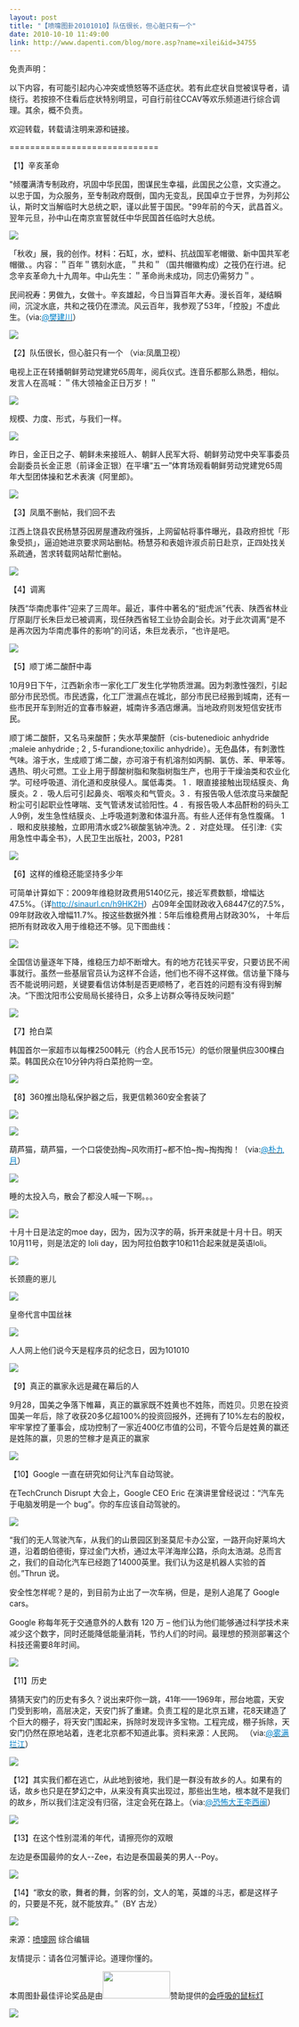 ```yaml
---
layout: post
title: "【喷嚏图卦20101010】队伍很长，但心脏只有一个"
date: 2010-10-10 11:49:00
link: http://www.dapenti.com/blog/more.asp?name=xilei&id=34755
---
```


<div class="oblog_text" align="left">
<p>免责声明：</p>
<p>以下内容，有可能引起内心冲突或愤怒等不适症状。若有此症状自觉被误导者，请绕行。若按捺不住看后症状特别明显，可自行前往CCAV等欢乐频道进行综合调理。其余，概不负责。<a></a> </p>
<p>欢迎转载，转载请注明来源和链接。</p>
<p>=============================  </p>
<p>【1】辛亥革命</p>
<p>"倾覆满清专制政府，巩固中华民国，图谋民生幸福，此国民之公意，文实遵之。以忠于国，为众服务，至专制政府既倒，国内无变乱，民国卓立于世界，为列邦公认，斯时文当解临时大总统之职，谨以此誓于国民。"99年前的今天，武昌首义。翌年元旦，孙中山在南京宣誓就任中华民国首任临时大总统。 </p>
<p><img style="BORDER-BOTTOM-COLOR: #000000; BORDER-TOP-COLOR: #000000; BORDER-RIGHT-COLOR: #000000; BORDER-LEFT-COLOR: #000000" border="0" src="http://pic.dapenti.com/2010/10/10/dapenti_Axh33kwF_GRJSi.jpg"></p>
<p>「秋收」展，我的创作。材料：石缸，水，塑料、抗战国军老帽徽、新中国共军老帽徽、。内容：＂百年＂镌刻水底，＂共和＂（国共帽徽构成）之筏仍在行进。纪念辛亥革命九十九周年。中山先生：＂革命尚未成功，同志仍需努力＂。 </p>
<p>民间祝寿：男做九，女做十。辛亥雄起，今日当算百年大寿。漫长百年，凝结瞬间，沉淀水底，共和之筏仍在漂流。风云百年，我参观了53年，「控股」不虚此生。（via:<a href="http://t.sina.com.cn/1676368781"><font color="#0082cb">@樊建川</font></a>）</p>
<p><img style="BORDER-BOTTOM-COLOR: #000000; BORDER-TOP-COLOR: #000000; BORDER-RIGHT-COLOR: #000000; BORDER-LEFT-COLOR: #000000" border="0" src="http://pic.dapenti.com/2010/10/10/dapenti_Axh4917L_tVNHD.jpg"></p>
<p>【2】队伍很长，但心脏只有一个 （via:凤凰卫视）</p>
<p>电视上正在转播朝鲜劳动党建党65周年，阅兵仪式。连音乐都那么熟悉，相似。发言人在高喊：＂伟大领袖金正日万岁！＂ </p>
<p><img style="BORDER-BOTTOM-COLOR: #000000; BORDER-TOP-COLOR: #000000; BORDER-RIGHT-COLOR: #000000; BORDER-LEFT-COLOR: #000000" border="0" src="http://pic.dapenti.com/2010/10/10/dapenti_Axh6eTIy_QbAL1.jpg"></p>
<p>规模、力度、形式，与我们一样。</p>
<p><img style="BORDER-BOTTOM-COLOR: #000000; BORDER-TOP-COLOR: #000000; BORDER-RIGHT-COLOR: #000000; BORDER-LEFT-COLOR: #000000" border="0" src="http://pic.dapenti.com/2010/10/10/dapenti_Axh6euf8_pGqBk.jpg"></p>
<p>昨日，金正日之子、朝鲜未来接班人、朝鲜人民军大将、朝鲜劳动党中央军事委员会副委员长金正恩（前译金正银）在平壤“五一”体育场观看朝鲜劳动党建党65周年大型团体操和艺术表演《阿里郎》。 </p>
<p><img style="BORDER-BOTTOM-COLOR: #000000; BORDER-TOP-COLOR: #000000; BORDER-RIGHT-COLOR: #000000; BORDER-LEFT-COLOR: #000000" border="0" src="http://pic.dapenti.com/2010/10/10/dapenti_AxhJPd5E_3NxX7.jpg"></p>
<p>【3】凤凰不删帖，我们回不去</p>
<p>江西上饶县农民杨慧芬因房屋遭政府强拆，上网留帖将事件曝光，县政府担忧「形象受损」，逼迫她进京要求网站删帖。杨慧芬和表姐许淑贞前日赴京，正四处找关系疏通，苦求转载网站帮忙删帖。</p>
<p><img style="BORDER-BOTTOM-COLOR: #000000; BORDER-TOP-COLOR: #000000; BORDER-RIGHT-COLOR: #000000; BORDER-LEFT-COLOR: #000000" border="0" src="http://pic.dapenti.com/2010/10/10/dapenti_AxhbJEhf_6EL5e.jpg"></p>
<p>【4】调离</p>
<p>陕西“华南虎事件”迎来了三周年。最近，事件中著名的“挺虎派”代表、陕西省林业厅原副厅长朱巨龙已被调离，现任陕西省轻工业协会副会长。对于此次调离“是不是再次因为华南虎事件的影响”的问话，朱巨龙表示，“也许是吧。</p>
<p><img style="BORDER-BOTTOM-COLOR: #000000; BORDER-TOP-COLOR: #000000; BORDER-RIGHT-COLOR: #000000; BORDER-LEFT-COLOR: #000000" border="0" src="http://pic.dapenti.com/2010/10/10/dapenti_AxhdI7ky_MXFGa.jpg"></p>
<p>【5】顺丁烯二酸酐中毒</p>
<p>10月9日下午，江西新余市一家化工厂发生化学物质泄漏。因为刺激性强烈，引起部分市民恐慌。市民透露，化工厂泄漏点在城北，部分市民已经搬到城南，还有一些市民开车到附近的宜春市躲避，城南许多酒店爆满。当地政府则发短信安抚市民。</p>
<p>顺丁烯二酸酐，又名马来酸酐；失水苹果酸酐（cis-butenedioic anhydride ;maleie anhydride ; 2 , 5-furandione;toxilic anhydride）。无色晶体，有刺激性气味。溶于水，生成顺丁烯二酸，亦可溶于有机溶剂如丙酮、氯仿、苯、甲苯等。遇热、明火可燃。工业上用于醇酸树脂和聚脂树脂生产，也用于干燥油类和农业化学。<line></line>可经呼吸道、消化道和皮肤侵人。属低毒类。<line></line> <content title="诊断要点"><line><line></line>1 ．眼直接接触出现结膜炎、角膜炎。<line></line>2 ．吸人后可引起鼻炎、咽喉炎和气管炎。<line></line>3 ．有报告吸人低浓度马来酸配粉尘可引起职业性哮喘、支气管诱发试验阳性。<line></line>4 ．有报告吸人本品酐粉的码头工人9例，发生急性结膜炎、上呼吸道刺激和体温升高。有些人还伴有急性腹痛。<line></line></line> </content><content title="处理原则"><line><line></line>1 ．眼和皮肤接触，立即用清水或2%碳酸氢钠冲洗。<line></line>2 ．对症处理。<line></line></line> </content><content title="参考文献"><line><line></line>任引津:《实用急性中毒全书》，人民卫生出版社，2003，P281<line></line></line> </content></p>
<p><!-- END: .c --><span class="ru_bt"><span><img style="BORDER-BOTTOM-COLOR: #000000; BORDER-TOP-COLOR: #000000; BORDER-RIGHT-COLOR: #000000; BORDER-LEFT-COLOR: #000000" border="0" src="http://pic.dapenti.com/2010/10/10/dapenti_Axhl5lay_dRZQn.jpg"></span></span></p>
<p>【6】这样的维稳还能坚持多少年</p>
<p>可简单计算如下：2009年维稳财政费用5140亿元，接近军费数额，增幅达47.5%。（详<a title="http://hi.baidu.com/lavy/blog/item/78387bf084cd18a2a50f5263.html" href="http://sinaurl.cn/h9HK2H" target="_blank" mt="url"><font color="#0082cb">http://sinaurl.cn/h9HK2H</font></a>）占09年全国财政收入68447亿的7.5%，09年财政收入增幅11.7%。按这些数据外推：5年后维稳费用占财政30%， 十年后把所有财政收入用于维稳还不够。见下图曲线： </p>
<p><img style="BORDER-BOTTOM-COLOR: #000000; BORDER-TOP-COLOR: #000000; BORDER-RIGHT-COLOR: #000000; BORDER-LEFT-COLOR: #000000" border="0" src="http://pic.dapenti.com/2010/10/10/dapenti_AxhnbDiG_jqvdF.jpg"></p>
<p>全国信访量逐年下降，维稳压力却不断增大。有的地方花钱买平安，只要访民不闹事就行。虽然一些基层官员认为这样不合适，他们也不得不这样做。信访量下降与否不能说明问题，关键要看信访体制是否更顺畅了，老百姓的问题有没有得到解决。“下图沈阳市公安局局长接待日，众多上访群众等待反映问题”</p>
<p><img style="BORDER-BOTTOM-COLOR: #000000; BORDER-TOP-COLOR: #000000; BORDER-RIGHT-COLOR: #000000; BORDER-LEFT-COLOR: #000000" border="0" src="http://pic.dapenti.com/2010/10/10/dapenti_AxhsQp6b_kAwVO.jpg"></p>
<p>【7】抢白菜</p>
<p>韩国首尔一家超市以每棵2500韩元（约合人民币15元）的低价限量供应300棵白菜。韩国民众在10分钟内将白菜抢购一空。</p>
<p><img style="BORDER-BOTTOM-COLOR: #000000; BORDER-TOP-COLOR: #000000; BORDER-RIGHT-COLOR: #000000; BORDER-LEFT-COLOR: #000000" border="0" src="http://pic.dapenti.com/2010/10/10/dapenti_Axhoxf2C_I6AAG.jpg"></p>
<p>【8】360推出隐私保护器之后，我更信赖360安全套装了</p>
<p><img style="BORDER-BOTTOM-COLOR: #000000; BORDER-TOP-COLOR: #000000; BORDER-RIGHT-COLOR: #000000; BORDER-LEFT-COLOR: #000000" border="0" src="http://pic.dapenti.com/2010/10/10/dapenti_AxhsgRXi_DWHFW.jpg"></p>
<p><img style="BORDER-BOTTOM-COLOR: #000000; BORDER-TOP-COLOR: #000000; BORDER-RIGHT-COLOR: #000000; BORDER-LEFT-COLOR: #000000" border="0" src="http://pic.dapenti.com/2010/10/10/dapenti_AxhsfZHc_S82kP.jpg"></p>
<p>葫芦猫，葫芦猫，一个口袋使劲掏~风吹雨打~都不怕~掏~掏掏掏！（via:<a href="http://t.sina.com.cn/1641348317"><font color="#0082cb">@朴九月</font></a>）</p>
<p><img style="BORDER-BOTTOM-COLOR: #000000; BORDER-TOP-COLOR: #000000; BORDER-RIGHT-COLOR: #000000; BORDER-LEFT-COLOR: #000000" border="0" src="http://pic.dapenti.com/2010/10/10/dapenti_AxhuJ6rP_tegkm.jpg"></p>
<p>睡的太投入鸟，散会了都没人喊一下啊。。。</p>
<p><img style="BORDER-BOTTOM-COLOR: #000000; BORDER-TOP-COLOR: #000000; BORDER-RIGHT-COLOR: #000000; BORDER-LEFT-COLOR: #000000" border="0" src="http://pic.dapenti.com/2010/10/10/dapenti_AxhzIsFP_SgfLG.jpg"></p>
<p>十月十日是法定的moe day，因为，因为汉字的萌，拆开来就是十月十日。明天10月11号，则是法定的 loli day，因为阿拉伯数字10和11合起来就是英语loli。</p>
<p><img style="BORDER-BOTTOM-COLOR: #000000; BORDER-TOP-COLOR: #000000; BORDER-RIGHT-COLOR: #000000; BORDER-LEFT-COLOR: #000000" border="0" src="http://pic.dapenti.com/2010/10/10/dapenti_AxhvIRn4_hWGWO.jpg"></p>
<p>长颈鹿的崽儿</p>
<p><img style="BORDER-BOTTOM-COLOR: #000000; BORDER-TOP-COLOR: #000000; BORDER-RIGHT-COLOR: #000000; BORDER-LEFT-COLOR: #000000" border="0" src="http://pic.dapenti.com/2010/10/10/dapenti_AxhxrFzo_tZawJ.jpg"></p>
<p>皇帝代言中国丝袜</p>
<p><img style="BORDER-BOTTOM-COLOR: #000000; BORDER-TOP-COLOR: #000000; BORDER-RIGHT-COLOR: #000000; BORDER-LEFT-COLOR: #000000" border="0" src="http://pic.dapenti.com/2010/10/10/dapenti_AxhBcxgG_C5lbn.jpg"></p>
<p>人人网上他们说今天是程序员的纪念日，因为101010 </p>
<p><img style="BORDER-BOTTOM-COLOR: #000000; BORDER-TOP-COLOR: #000000; BORDER-RIGHT-COLOR: #000000; BORDER-LEFT-COLOR: #000000" border="0" src="http://pic.dapenti.com/2010/10/10/dapenti_AxhLNJvf_YjOFg.jpg"></p>
<p>【9】真正的赢家永远是藏在幕后的人</p>
<p>9月28，国美之争落下帷幕，真正的赢家既不姓黄也不姓陈，而姓贝。贝恩在投资国美一年后，除了收获20多亿超100%的投资回报外，还拥有了10%左右的股权，牢牢掌控了董事会，成功控制了一家近400亿市值的公司，不管今后是姓黄的赢还是姓陈的赢，贝恩的竺稼才是真正的赢家 </p>
<p><img style="BORDER-BOTTOM-COLOR: #000000; BORDER-TOP-COLOR: #000000; BORDER-RIGHT-COLOR: #000000; BORDER-LEFT-COLOR: #000000" border="0" src="http://pic.dapenti.com/2010/10/10/dapenti_AxhArwAa_9Ih1J.jpg"></p>
<p>【10】Google 一直在研究如何让汽车自动驾驶。</p>
<p>在TechCrunch Disrupt 大会上，Google CEO Eric 在演讲里曾经说过：“汽车先于电脑发明是一个 bug”。你的车应该自动驾驶的。</p>
<p><img style="BORDER-BOTTOM-COLOR: #000000; BORDER-TOP-COLOR: #000000; BORDER-RIGHT-COLOR: #000000; BORDER-LEFT-COLOR: #000000" border="0" src="http://pic.dapenti.com/2010/10/10/dapenti_AxhE9x3J_ho0E8.jpg"></p>
<p>“我们的无人驾驶汽车，从我们的山景园区到圣莫尼卡办公室，一路开向好莱坞大道，沿着朗伯德街，穿过金门大桥，通过太平洋海岸公路，杀向太浩湖。总而言之，我们的自动化汽车已经跑了14000英里。我们认为这是机器人实验的首创。”Thrun 说。</p>
<p>安全性怎样呢？是的，到目前为止出了一次车祸，但是，是别人追尾了 Google cars。</p>
<p>Google 称每年死于交通意外的人数有 120 万 – 他们认为他们能够通过科学技术来减少这个数字，同时还能降低能量消耗，节约人们的时间。最理想的预测部署这个科技还需要8年时间。</p>
<p><img style="BORDER-BOTTOM-COLOR: #000000; BORDER-TOP-COLOR: #000000; BORDER-RIGHT-COLOR: #000000; BORDER-LEFT-COLOR: #000000" border="0" src="http://pic.dapenti.com/2010/10/10/dapenti_AxhE9tRM_O8ytP.jpg"></p>
<p>【11】历史</p>
<p>猜猜天安门的历史有多久？说出来吓你一跳，41年——1969年，邢台地震，天安门受到影响，高层决定，天安门拆了重建。负责工程的是北京五建，花8天建造了个巨大的棚子，将天安门围起来，拆除时发现许多宝物。工程完成，棚子拆除，天安门仍然在原地站着，连老北京都不知道此事。资料来源：人民网。 （via:<a href="http://t.sina.com.cn/1454884585"><font color="#0082cb">@雾满拦江</font></a>）</p>
<p><img style="BORDER-BOTTOM-COLOR: #000000; BORDER-TOP-COLOR: #000000; BORDER-RIGHT-COLOR: #000000; BORDER-LEFT-COLOR: #000000" border="0" src="http://pic.dapenti.com/2010/10/10/dapenti_AxhFeYv0_k1Rx1.jpg"></p>
<p>【12】其实我们都在逃亡，从此地到彼地，我们是一群没有故乡的人。如果有的话，故乡也只是在梦幻之中，从来没有真实出现过，那些出生地，根本就不是我们的故乡，所以我们注定没有归宿，注定会死在路上。（via:<a href="http://t.sina.com.cn/1198605313"><font color="#0082cb">@恐怖大王李西闽</font></a>）</p>
<p><img style="BORDER-BOTTOM-COLOR: #000000; BORDER-TOP-COLOR: #000000; BORDER-RIGHT-COLOR: #000000; BORDER-LEFT-COLOR: #000000" border="0" src="http://pic.dapenti.com/2010/10/10/dapenti_AxhGKfh7_bLglr.jpg"></p>
<p>【13】在这个性别混淆的年代，请擦亮你的双眼</p>
<p>左边是泰国最帅的女人--Zee，右边是泰国最美的男人--Poy。</p>
<p><img style="BORDER-BOTTOM-COLOR: #000000; BORDER-TOP-COLOR: #000000; BORDER-RIGHT-COLOR: #000000; BORDER-LEFT-COLOR: #000000" border="0" src="http://pic.dapenti.com/2010/10/10/dapenti_AxhJPgPS_lIEmM.jpg"></p>
<p>【14】“歌女的歌，舞者的舞，剑客的剑，文人的笔，英雄的斗志，都是这样子的，只要是不死，就不能放弃。”（BY 古龙）</p>
<p><img style="BORDER-BOTTOM-COLOR: #000000; BORDER-TOP-COLOR: #000000; BORDER-RIGHT-COLOR: #000000; BORDER-LEFT-COLOR: #000000" border="0" src="http://pic.dapenti.com/2010/10/10/dapenti_AxhLOpDG_oj5SQ.jpg"></p>
<p>来源：<a href="http://www.dapenti.com/" target="_blank">喷嚏网</a> 综合编辑</p>
<p>友情提示：请各位河蟹评论。道理你懂的。</p>
<p>本周图卦最佳评论奖品是由<a href="http://www.mygeek.cn/union/?af=dapenti" target="_blank"><img border="0" src="http://www.mygeek.cn/pic/1077123426.jpg" width="121" height="49"></a>赞助提供的<a href="http://www.mygeek.cn/product/Pro580.Html" target="_blank">会呼吸的鼠标灯</a></p>
<p><img style="BORDER-BOTTOM-COLOR: #000000; BORDER-TOP-COLOR: #000000; BORDER-RIGHT-COLOR: #000000; BORDER-LEFT-COLOR: #000000" border="0" src="http://www.mygeek.cn/pic/10525163921.jpg"></p>
</div>